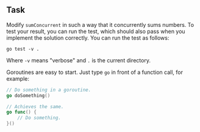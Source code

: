 ## Task

Modify `sumConcurrent` in such a way that it concurrently sums numbers. To test your result, you can run the test, which
should also pass when you implement the solution correctly. You can run the test as follows:

```
go test -v .
```

Where `-v` means "verbose" and `.` is the current directory.

Goroutines are easy to start. Just type `go` in front of a function call, for example:

```go
// Do something in a goroutine.
go doSomething()

// Achieves the same.
go func() {
	// Do something.
}()
```
